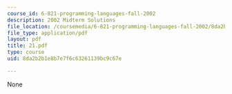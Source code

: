 ```yaml
---
course_id: 6-821-programming-languages-fall-2002
description: 2002 Midterm Solutions
file_location: /coursemedia/6-821-programming-languages-fall-2002/8da2b2b1e8b7e7f6c63261139bc9c67e_21.pdf
file_type: application/pdf
layout: pdf
title: 21.pdf
type: course
uid: 8da2b2b1e8b7e7f6c63261139bc9c67e

---
```

None
